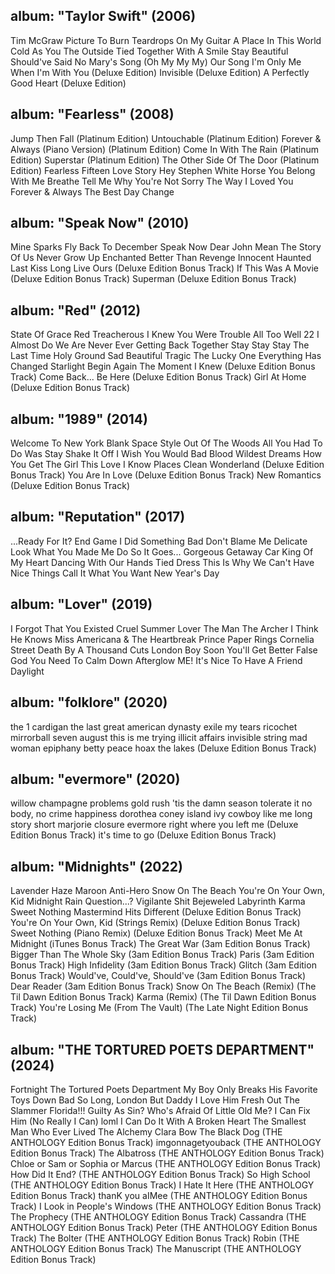 ## album: "Taylor Swift" (2006)

Tim McGraw
Picture To Burn
Teardrops On My Guitar
A Place In This World
Cold As You
The Outside
Tied Together With A Smile
Stay Beautiful
Should've Said No
Mary's Song (Oh My My My)
Our Song
I'm Only Me When I'm With You
(Deluxe Edition)
Invisible
(Deluxe Edition)
A Perfectly Good Heart
(Deluxe Edition)


## album: "Fearless" (2008)

Jump Then Fall
(Platinum Edition)
Untouchable
(Platinum Edition)
Forever & Always (Piano Version)
(Platinum Edition)
Come In With The Rain
(Platinum Edition)
Superstar
(Platinum Edition)
The Other Side Of The Door
(Platinum Edition)
Fearless
Fifteen
Love Story
Hey Stephen
White Horse
You Belong With Me
Breathe
Tell Me Why
You're Not Sorry
The Way I Loved You
Forever & Always
The Best Day
Change


## album: "Speak Now" (2010)

Mine
Sparks Fly
Back To December
Speak Now
Dear John
Mean
The Story Of Us
Never Grow Up
Enchanted
Better Than Revenge
Innocent
Haunted
Last Kiss
Long Live
Ours
(Deluxe Edition Bonus Track)
If This Was A Movie
(Deluxe Edition Bonus Track)
Superman
(Deluxe Edition Bonus Track)


## album: "Red" (2012)

State Of Grace
Red
Treacherous
I Knew You Were Trouble
All Too Well
22
I Almost Do
We Are Never Ever Getting Back Together
Stay Stay Stay
The Last Time
Holy Ground
Sad Beautiful Tragic
The Lucky One
Everything Has Changed
Starlight
Begin Again
The Moment I Knew
(Deluxe Edition Bonus Track)
Come Back... Be Here
(Deluxe Edition Bonus Track)
Girl At Home
(Deluxe Edition Bonus Track)


## album: "1989" (2014)

Welcome To New York
Blank Space
Style
Out Of The Woods
All You Had To Do Was Stay
Shake It Off
I Wish You Would
Bad Blood
Wildest Dreams
How You Get The Girl
This Love
I Know Places
Clean
Wonderland
(Deluxe Edition Bonus Track)
You Are In Love
(Deluxe Edition Bonus Track)
New Romantics
(Deluxe Edition Bonus Track)


## album: "Reputation" (2017)

...Ready For It?
End Game
I Did Something Bad
Don't Blame Me
Delicate
Look What You Made Me Do
So It Goes...
Gorgeous
Getaway Car
King Of My Heart
Dancing With Our Hands Tied
Dress
This Is Why We Can't Have Nice Things
Call It What You Want
New Year's Day


## album: "Lover" (2019)

I Forgot That You Existed
Cruel Summer
Lover
The Man
The Archer
I Think He Knows
Miss Americana & The Heartbreak Prince
Paper Rings
Cornelia Street
Death By A Thousand Cuts
London Boy
Soon You'll Get Better
False God
You Need To Calm Down
Afterglow
ME!
It's Nice To Have A Friend
Daylight


## album: "folklore" (2020)

the 1
cardigan
the last great american dynasty
exile
my tears ricochet
mirrorball
seven
august
this is me trying
illicit affairs
invisible string
mad woman
epiphany
betty
peace
hoax
the lakes
(Deluxe Edition Bonus Track)


## album: "evermore" (2020)

willow
champagne problems
gold rush
'tis the damn season
tolerate it
no body, no crime
happiness
dorothea
coney island
ivy
cowboy like me
long story short
marjorie
closure
evermore
right where you left me
(Deluxe Edition Bonus Track)
it's time to go
(Deluxe Edition Bonus Track)


## album: "Midnights" (2022)

Lavender Haze
Maroon
Anti-Hero
Snow On The Beach
You're On Your Own, Kid
Midnight Rain
Question...?
Vigilante Shit
Bejeweled
Labyrinth
Karma
Sweet Nothing
Mastermind
Hits Different
(Deluxe Edition Bonus Track)
You're On Your Own, Kid (Strings Remix)
(Deluxe Edition Bonus Track)
Sweet Nothing (Piano Remix)
(Deluxe Edition Bonus Track)
Meet Me At Midnight
(iTunes Bonus Track)
The Great War
(3am Edition Bonus Track)
Bigger Than The Whole Sky
(3am Edition Bonus Track)
Paris
(3am Edition Bonus Track)
High Infidelity
(3am Edition Bonus Track)
Glitch
(3am Edition Bonus Track)
Would've, Could've, Should've
(3am Edition Bonus Track)
Dear Reader
(3am Edition Bonus Track)
Snow On The Beach (Remix)
(The Til Dawn Edition Bonus Track)
Karma (Remix)
(The Til Dawn Edition Bonus Track)
You're Losing Me (From The Vault)
(The Late Night Edition Bonus Track)


## album: "THE TORTURED POETS DEPARTMENT" (2024)

Fortnight
The Tortured Poets Department
My Boy Only Breaks His Favorite Toys
Down Bad
So Long, London
But Daddy I Love Him
Fresh Out The Slammer
Florida!!!
Guilty As Sin?
Who's Afraid Of Little Old Me?
I Can Fix Him (No Really I Can)
loml
I Can Do It With A Broken Heart
The Smallest Man Who Ever Lived
The Alchemy
Clara Bow
The Black Dog
(THE ANTHOLOGY Edition Bonus Track)
imgonnagetyouback
(THE ANTHOLOGY Edition Bonus Track)
The Albatross
(THE ANTHOLOGY Edition Bonus Track)
Chloe or Sam or Sophia or Marcus
(THE ANTHOLOGY Edition Bonus Track)
How Did It End?
(THE ANTHOLOGY Edition Bonus Track)
So High School
(THE ANTHOLOGY Edition Bonus Track)
I Hate It Here
(THE ANTHOLOGY Edition Bonus Track)
thanK you aIMee
(THE ANTHOLOGY Edition Bonus Track)
I Look in People's Windows
(THE ANTHOLOGY Edition Bonus Track)
The Prophecy
(THE ANTHOLOGY Edition Bonus Track)
Cassandra
(THE ANTHOLOGY Edition Bonus Track)
Peter
(THE ANTHOLOGY Edition Bonus Track)
The Bolter
(THE ANTHOLOGY Edition Bonus Track)
Robin
(THE ANTHOLOGY Edition Bonus Track)
The Manuscript
(THE ANTHOLOGY Edition Bonus Track)


